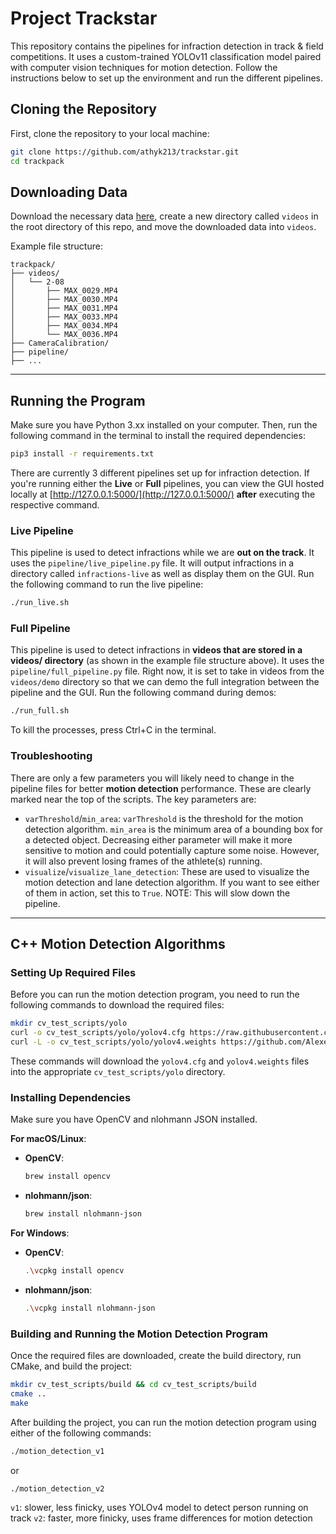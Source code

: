 # Project Trackstar

This repository contains the pipelines for infraction detection in track & field competitions. It uses a custom-trained YOLOv11 classification model paired with computer vision techniques for motion detection. Follow the instructions below to set up the environment and run the different pipelines.

## Cloning the Repository

First, clone the repository to your local machine:

```bash
git clone https://github.com/athyk213/trackstar.git
cd trackpack
```

## Downloading Data
Download the necessary data [here](https://utexas.app.box.com/folder/304045179819), create a new directory called `videos` in the root directory of this repo, and move the downloaded data into `videos`.

Example file structure:
```
trackpack/
├── videos/
│   └── 2-08
│       ├── MAX_0029.MP4
│       ├── MAX_0030.MP4
│       ├── MAX_0031.MP4
│       ├── MAX_0033.MP4
│       ├── MAX_0034.MP4
│       └── MAX_0036.MP4
├── CameraCalibration/
├── pipeline/
├── ...
```

---

## Running the Program
Make sure you have Python 3.xx installed on your computer. Then, run the following command in the terminal to install the required dependencies:

```bash
pip3 install -r requirements.txt
```

There are currently 3 different pipelines set up for infraction detection. If you're running either the **Live** or **Full** pipelines, you can view the GUI hosted locally at [http://127.0.0.1:5000/](http://127.0.0.1:5000/) **after** executing the respective command.

### Live Pipeline
This pipeline is used to detect infractions while we are **out on the track**. It uses the `pipeline/live_pipeline.py` file. It will output infractions in a directory called `infractions-live` as well as display them on the GUI. Run the following command to run the live pipeline:

```bash
./run_live.sh
```

### Full Pipeline
This pipeline is used to detect infractions in **videos that are stored in a videos/ directory** (as shown in the example file structure above). It uses the `pipeline/full_pipeline.py` file. Right now, it is set to take in videos from the `videos/demo` directory so that we can demo the full integration between the pipeline and the GUI. Run the following command during demos:

```bash
./run_full.sh
```

To kill the processes, press Ctrl+C in the terminal.

### Troubleshooting
There are only a few parameters you will likely need to change in the pipeline files for better **motion detection** performance. These are clearly marked near the top of the scripts. The key parameters are:

- `varThreshold`/`min_area`: `varThreshold` is the threshold for the motion detection algorithm. `min_area` is the minimum area of a bounding box for a detected object. Decreasing either parameter will make it more sensitive to motion and could potentially capture some noise. However, it will also prevent losing frames of the athlete(s) running.
- `visualize`/`visualize_lane_detection`: These are used to visualize the motion detection and lane detection algorithm. If you want to see either of them in action, set this to `True`. NOTE: This will slow down the pipeline.

---

## C++ Motion Detection Algorithms
### Setting Up Required Files
Before you can run the motion detection program, you need to run the following commands to download the required files:
```bash
mkdir cv_test_scripts/yolo
curl -o cv_test_scripts/yolo/yolov4.cfg https://raw.githubusercontent.com/AlexeyAB/darknet/master/cfg/yolov4.cfg
curl -L -o cv_test_scripts/yolo/yolov4.weights https://github.com/AlexeyAB/darknet/releases/download/darknet_yolo_v3_optimal/yolov4.weights
```
These commands will download the `yolov4.cfg` and `yolov4.weights` files into the appropriate `cv_test_scripts/yolo` directory.

### Installing Dependencies
Make sure you have OpenCV and nlohmann JSON installed.

**For macOS/Linux**:

- **OpenCV**:
  ```bash
  brew install opencv
  ```
- **nlohmann/json**:
  ```bash
  brew install nlohmann-json
  ```

**For Windows**:
- **OpenCV**:
    ```bash
    .\vcpkg install opencv
    ```
- **nlohmann/json**:
    ```bash
    .\vcpkg install nlohmann-json
    ```

### Building and Running the Motion Detection Program
Once the required files are downloaded, create the build directory, run CMake, and build the project:
```bash
mkdir cv_test_scripts/build && cd cv_test_scripts/build
cmake ..
make
```
After building the project, you can run the motion detection program using either of the following commands:

```bash
./motion_detection_v1
```
or
```bash
./motion_detection_v2
```
`v1`: slower, less finicky, uses YOLOv4 model to detect person running on track
`v2`: faster, more finicky, uses frame differences for motion detection
